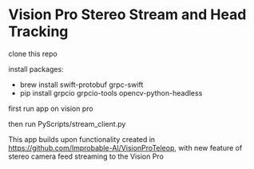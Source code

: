 # Vision Pro Stereo Stream and Head Tracking

clone this repo

install packages:
- brew install swift-protobuf grpc-swift
- pip install grpcio grpcio-tools opencv-python-headless

first run app on vision pro

then run PyScripts/stream_client.py

This app builds upon functionality created in https://github.com/Improbable-AI/VisionProTeleop, with new feature of stereo camera feed streaming to the Vision Pro
